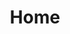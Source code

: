 ---
home: true
title: Home
heroImage: /images/purity-logo.png
actions:
  - text: How to Install
    link: ./guide/installation
    type: primary
  - text: What is Purity
    link: ./introduction
    type: secondary

features:
  - title: Simplicity
    details: Purity's emphasis is on simplicity and ease of use.
  - title: Rename and Restrict
    details: Elegantly customize and control queryable fields with ease.
  - title: Predefined Methods
    details: Purity offers 20+ filtering methods to refine your queries.
  - title: Relation Friendly
    details: Filter and sort through columns in related models.
  - title: Livewire Support
    details: Purity integrates with Laravel Livewire.
  - title: Multi-column Friendly
    details: Filter and sort data by multiple columns with ease.


footer: MIT Licensed | Copyright © 2021-present Laravel Purity Community
---